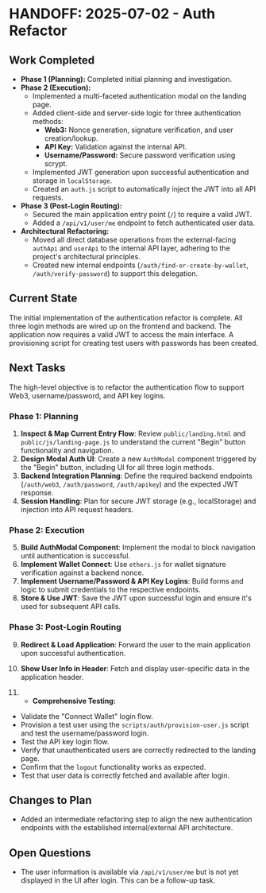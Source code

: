 # HANDOFF: 2025-07-02 - Auth Refactor

## Work Completed
- **Phase 1 (Planning):** Completed initial planning and investigation.
- **Phase 2 (Execution):**
  - Implemented a multi-faceted authentication modal on the landing page.
  - Added client-side and server-side logic for three authentication methods:
    - **Web3:** Nonce generation, signature verification, and user creation/lookup.
    - **API Key:** Validation against the internal API.
    - **Username/Password:** Secure password verification using scrypt.
  - Implemented JWT generation upon successful authentication and storage in `localStorage`.
  - Created an `auth.js` script to automatically inject the JWT into all API requests.
- **Phase 3 (Post-Login Routing):**
  - Secured the main application entry point (`/`) to require a valid JWT.
  - Added a `/api/v1/user/me` endpoint to fetch authenticated user data.
- **Architectural Refactoring:**
  - Moved all direct database operations from the external-facing `authApi` and `userApi` to the internal API layer, adhering to the project's architectural principles.
  - Created new internal endpoints (`/auth/find-or-create-by-wallet`, `/auth/verify-password`) to support this delegation.

## Current State
The initial implementation of the authentication refactor is complete. All three login methods are wired up on the frontend and backend. The application now requires a valid JWT to access the main interface. A provisioning script for creating test users with passwords has been created.

## Next Tasks
The high-level objective is to refactor the authentication flow to support Web3, username/password, and API key logins.

### Phase 1: Planning
1.  **Inspect & Map Current Entry Flow**: Review `public/landing.html` and `public/js/landing-page.js` to understand the current "Begin" button functionality and navigation.
2.  **Design Modal Auth UI**: Create a new `AuthModal` component triggered by the "Begin" button, including UI for all three login methods.
3.  **Backend Integration Planning**: Define the required backend endpoints (`/auth/web3`, `/auth/password`, `/auth/apikey`) and the expected JWT response.
4.  **Session Handling**: Plan for secure JWT storage (e.g., localStorage) and injection into API request headers.

### Phase 2: Execution
5.  **Build AuthModal Component**: Implement the modal to block navigation until authentication is successful.
6.  **Implement Wallet Connect**: Use `ethers.js` for wallet signature verification against a backend nonce.
7.  **Implement Username/Password & API Key Logins**: Build forms and logic to submit credentials to the respective endpoints.
8.  **Store & Use JWT**: Save the JWT upon successful login and ensure it's used for subsequent API calls.

### Phase 3: Post-Login Routing
9.  **Redirect & Load Application**: Forward the user to the main application upon successful authentication.
10. **Show User Info in Header**: Fetch and display user-specific data in the application header.

11. - **Comprehensive Testing:**
  - Validate the "Connect Wallet" login flow.
  - Provision a test user using the `scripts/auth/provision-user.js` script and test the username/password login.
  - Test the API key login flow.
  - Verify that unauthenticated users are correctly redirected to the landing page.
  - Confirm that the `logout` functionality works as expected.
  - Test that user data is correctly fetched and available after login.

## Changes to Plan
- Added an intermediate refactoring step to align the new authentication endpoints with the established internal/external API architecture.

## Open Questions
- The user information is available via `/api/v1/user/me` but is not yet displayed in the UI after login. This can be a follow-up task. 
